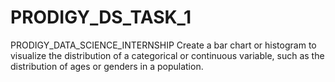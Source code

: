 # PRODIGY_DS_TASK_1
PRODIGY_DATA_SCIENCE_INTERNSHIP
Create a bar chart or histogram to visualize the distribution of a categorical or continuous variable, such as the distribution of ages or genders in a population.
